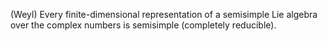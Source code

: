 (Weyl) Every finite-dimensional representation of a semisimple Lie algebra over the complex numbers is semisimple (completely reducible).
